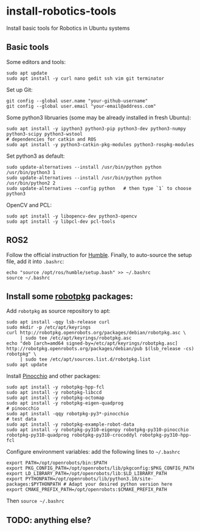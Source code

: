 # install-robotics-tools
Install basic tools for Robotics in Ubuntu systems

## Basic tools
Some editors and tools:
```
sudo apt update
sudo apt install -y curl nano gedit ssh vim git terminator
```

Set up Git:
```
git config --global user.name "your-github-username"
git config --global user.email "your-email@address.com"
```

Some python3 libruaries (some may be already installed in fresh Ubuntu):
```
sudo apt install -y ipython3 python3-pip python3-dev python3-numpy python3-scipy python3-wstool
# dependencies for catkin and ROS
sudo apt install -y python3-catkin-pkg-modules python3-rospkg-modules

```
Set python3 as default:
```
sudo update-alternatives --install /usr/bin/python python /usr/bin/python3 1
sudo update-alternatives --install /usr/bin/python python /usr/bin/python2 2 
sudo update-alternatives --config python   # then type `1` to choose python3
```

OpenCV and PCL:
```
sudo apt install -y libopencv-dev python3-opencv
sudo apt install -y libpcl-dev pcl-tools
```

## ROS2
Follow the official instruction for [Humble](https://docs.ros.org/en/humble/Installation/Ubuntu-Install-Debs.html). 
Finally, to auto-source the setup file, add it into `.bashrc`:
```
echo "source /opt/ros/humble/setup.bash" >> ~/.bashrc
source ~/.bashrc
```

## Install some [robotpkg](http://robotpkg.openrobots.org/) packages:
Add `robotpkg` as source repository to apt:
```
sudo apt install -qqy lsb-release curl
sudo mkdir -p /etc/apt/keyrings
curl http://robotpkg.openrobots.org/packages/debian/robotpkg.asc \
     | sudo tee /etc/apt/keyrings/robotpkg.asc
echo "deb [arch=amd64 signed-by=/etc/apt/keyrings/robotpkg.asc] http://robotpkg.openrobots.org/packages/debian/pub $(lsb_release -cs) robotpkg" \
     | sudo tee /etc/apt/sources.list.d/robotpkg.list
sudo apt update
```

Install [Pinocchio](https://stack-of-tasks.github.io/pinocchio/download.html) and other packages:
```
sudo apt install -y robotpkg-hpp-fcl
sudo apt install -y robotpkg-libccd
sudo apt install -y robotpkg-octomap
sudo apt install -y robotpkg-eigen-quadprog
# pinoocchio
sudo apt install -qqy robotpkg-py3*-pinocchio
# test data
sudo apt install -y robotpkg-example-robot-data
sudo apt install -y robotpkg-py310-eigenpy robotpkg-py310-pinocchio robotpkg-py310-quadprog robotpkg-py310-crocoddyl robotpkg-py310-hpp-fcl
```

Configure environment variables: add the following lines to `~/.bashrc`
```
export PATH=/opt/openrobots/bin:$PATH
export PKG_CONFIG_PATH=/opt/openrobots/lib/pkgconfig:$PKG_CONFIG_PATH
export LD_LIBRARY_PATH=/opt/openrobots/lib:$LD_LIBRARY_PATH
export PYTHONPATH=/opt/openrobots/lib/python3.10/site-packages:$PYTHONPATH # Adapt your desired python version here
export CMAKE_PREFIX_PATH=/opt/openrobots:$CMAKE_PREFIX_PATH
```
Then `source ~/.bashrc`

## TODO: anything else?
